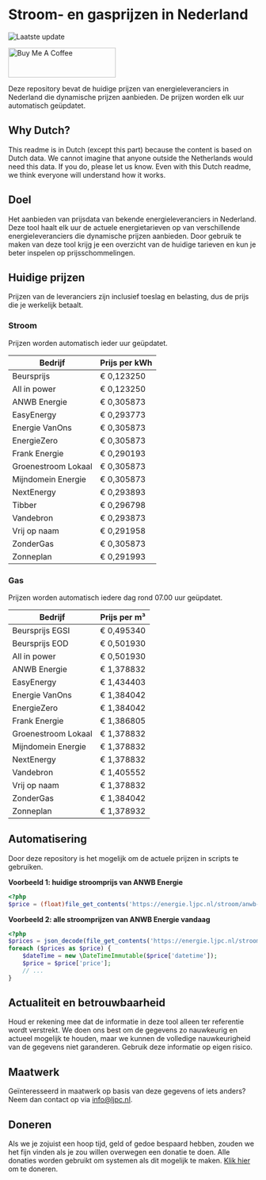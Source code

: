 # Stroom- en gasprijzen in Nederland

![Laatste update](https://img.shields.io/badge/laatste%20update-2025--01--30%2011%3A00%20CET-brightgreen)

<a href="https://www.buymeacoffee.com/Lars-" target="_blank"><img src="https://cdn.buymeacoffee.com/buttons/v2/default-orange.png" alt="Buy Me A Coffee" height="60" style="height: 60px !important;width: 217px !important;" ></a>

Deze repository bevat de huidige prijzen van energieleveranciers in Nederland die dynamische prijzen aanbieden. De prijzen worden elk uur automatisch geüpdatet.

## Why Dutch?

This readme is in Dutch (except this part) because the content is based on Dutch data. We cannot imagine that anyone outside the Netherlands would need this data. If you do, please let us know. Even with this Dutch readme, we think
everyone will understand how it works.

## Doel

Het aanbieden van prijsdata van bekende energieleveranciers in Nederland. Deze tool haalt elk uur de actuele energietarieven op van verschillende energieleveranciers die dynamische prijzen aanbieden. Door gebruik te maken van deze tool
krijg je een overzicht van de huidige tarieven en kun je beter inspelen op prijsschommelingen.

## Huidige prijzen

Prijzen van de leveranciers zijn inclusief toeslag en belasting, dus de prijs die je werkelijk betaalt.

### Stroom

Prijzen worden automatisch ieder uur geüpdatet.

 Bedrijf | Prijs per kWh 
---------|---------------
Beursprijs | € 0,123250
All in power | € 0,123250
ANWB Energie | € 0,305873
EasyEnergy | € 0,293773
Energie VanOns | € 0,305873
EnergieZero | € 0,305873
Frank Energie | € 0,290193
Groenestroom Lokaal | € 0,305873
Mijndomein Energie | € 0,305873
NextEnergy | € 0,293893
Tibber | € 0,296798
Vandebron | € 0,293873
Vrij op naam | € 0,291958
ZonderGas | € 0,305873
Zonneplan | € 0,291993


### Gas

Prijzen worden automatisch iedere dag rond 07.00 uur geüpdatet.

 Bedrijf | Prijs per m³ 
---------|--------------
Beursprijs EGSI | € 0,495340
Beursprijs EOD | € 0,501930
All in power | € 0,501930
ANWB Energie | € 1,378832
EasyEnergy | € 1,434403
Energie VanOns | € 1,384042
EnergieZero | € 1,384042
Frank Energie | € 1,386805
Groenestroom Lokaal | € 1,378832
Mijndomein Energie | € 1,378832
NextEnergy | € 1,378832
Vandebron | € 1,405552
Vrij op naam | € 1,378832
ZonderGas | € 1,384042
Zonneplan | € 1,378932


## Automatisering

Door deze repository is het mogelijk om de actuele prijzen in scripts te gebruiken.

**Voorbeeld 1: huidige stroomprijs van ANWB Energie**

```php
<?php
$price = (float)file_get_contents('https://energie.ljpc.nl/stroom/anwb-energie-nu.txt');

```

**Voorbeeld 2: alle stroomprijzen van ANWB Energie vandaag**

```php
<?php
$prices = json_decode(file_get_contents('https://energie.ljpc.nl/stroom/all-in-power-vandaag.json'),true);
foreach ($prices as $price) {
    $dateTime = new \DateTimeImmutable($price['datetime']);
    $price = $price['price'];
    // ...
}
```

## Actualiteit en betrouwbaarheid

Houd er rekening mee dat de informatie in deze tool alleen ter referentie wordt verstrekt. We doen ons best om de gegevens zo nauwkeurig en actueel mogelijk te houden, maar we kunnen de volledige nauwkeurigheid van de gegevens niet
garanderen. Gebruik deze informatie op eigen risico.

## Maatwerk

Geïnteresseerd in maatwerk op basis van deze gegevens of iets anders? Neem dan contact op
via [info@ljpc.nl](mailto:info@ljpc.nl?subject=Energie%20prijzen).

## Doneren

Als we je zojuist een hoop tijd, geld of gedoe bespaard hebben, zouden we het fijn vinden als je zou willen overwegen een
donatie te doen. Alle donaties worden gebruikt om systemen als dit mogelijk te
maken. [Klik hier](https://www.buymeacoffee.com/Lars-) om te doneren.
